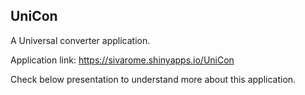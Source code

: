 ## UniCon
A Universal converter application.

Application link: https://sivarome.shinyapps.io/UniCon

Check below presentation to understand more about this application.
<Presentation link>